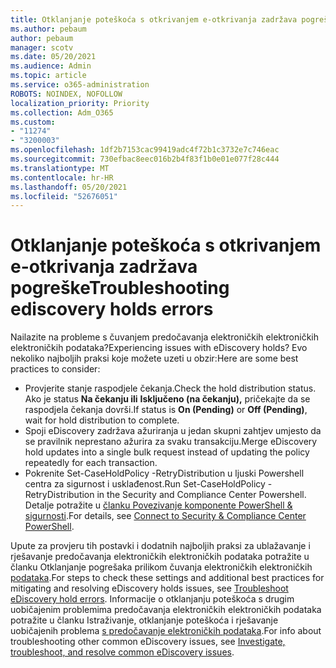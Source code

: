 ```yaml
---
title: Otklanjanje poteškoća s otkrivanjem e-otkrivanja zadržava pogreške
ms.author: pebaum
author: pebaum
manager: scotv
ms.date: 05/20/2021
ms.audience: Admin
ms.topic: article
ms.service: o365-administration
ROBOTS: NOINDEX, NOFOLLOW
localization_priority: Priority
ms.collection: Adm_O365
ms.custom:
- "11274"
- "3200003"
ms.openlocfilehash: 1df2b7153cac99419adc4f72b1c3732e7c746eac
ms.sourcegitcommit: 730efbac8eec016b2b4f83f1b0e01e077f28c444
ms.translationtype: MT
ms.contentlocale: hr-HR
ms.lasthandoff: 05/20/2021
ms.locfileid: "52676051"
---
```

# <a name="troubleshooting-ediscovery-holds-errors"></a><span data-ttu-id="2761b-102">Otklanjanje poteškoća s otkrivanjem e-otkrivanja zadržava pogreške</span><span class="sxs-lookup"><span data-stu-id="2761b-102">Troubleshooting ediscovery holds errors</span></span>

<span data-ttu-id="2761b-103">Nailazite na probleme s čuvanjem predočavanja elektroničkih elektroničkih elektroničkih podataka?</span><span class="sxs-lookup"><span data-stu-id="2761b-103">Experiencing issues with eDiscovery holds?</span></span> <span data-ttu-id="2761b-104">Evo nekoliko najboljih praksi koje možete uzeti u obzir:</span><span class="sxs-lookup"><span data-stu-id="2761b-104">Here are some best practices to consider:</span></span>

- <span data-ttu-id="2761b-105">Provjerite stanje raspodjele čekanja.</span><span class="sxs-lookup"><span data-stu-id="2761b-105">Check the hold distribution status.</span></span>  <span data-ttu-id="2761b-106">Ako je status **Na čekanju ili** **Isključeno (na čekanju),** pričekajte da se raspodjela čekanja dovrši.</span><span class="sxs-lookup"><span data-stu-id="2761b-106">If status is **On (Pending)** or **Off (Pending)**, wait for hold distribution to complete.</span></span>
- <span data-ttu-id="2761b-107">Spoji eDiscovery zadržava ažuriranja u jedan skupni zahtjev umjesto da se pravilnik neprestano ažurira za svaku transakciju.</span><span class="sxs-lookup"><span data-stu-id="2761b-107">Merge eDiscovery hold updates into a single bulk request instead of updating the policy repeatedly for each transaction.</span></span>
- <span data-ttu-id="2761b-108">Pokrenite Set-CaseHoldPolicy <policyname> -RetryDistribution u ljuski Powershell centra za sigurnost i usklađenost.</span><span class="sxs-lookup"><span data-stu-id="2761b-108">Run Set-CaseHoldPolicy <policyname> -RetryDistribution in the Security and Compliance Center Powershell.</span></span> <span data-ttu-id="2761b-109">Detalje potražite u [članku Povezivanje komponente PowerShell & sigurnosti](/powershell/exchange/connect-to-scc-powershell).</span><span class="sxs-lookup"><span data-stu-id="2761b-109">For details, see [Connect to Security & Compliance Center PowerShell](/powershell/exchange/connect-to-scc-powershell).</span></span>

<span data-ttu-id="2761b-110">Upute za provjeru tih postavki i dodatnih najboljih praksi za ublažavanje i rješavanje predočavanja elektroničkih elektroničkih podataka potražite u članku Otklanjanje pogrešaka prilikom čuvanja elektroničkih elektroničkih [podataka](/microsoft-365/compliance/hold-distribution-errors).</span><span class="sxs-lookup"><span data-stu-id="2761b-110">For steps to check these settings and additional best practices for mitigating and resolving eDiscovery holds issues, see [Troubleshoot eDiscovery hold errors](/microsoft-365/compliance/hold-distribution-errors).</span></span>
<span data-ttu-id="2761b-111">Informacije o otklanjanju poteškoća s drugim uobičajenim problemima predočavanja elektroničkih elektroničkih podataka potražite u članku Istraživanje, otklanjanje poteškoća i rješavanje uobičajenih problema [s predočavanje elektroničkih podataka](/microsoft-365/compliance/ediscovery-troubleshooting-common-issues).</span><span class="sxs-lookup"><span data-stu-id="2761b-111">For info about troubleshooting other common eDiscovery issues, see [Investigate, troubleshoot, and resolve common eDiscovery issues](/microsoft-365/compliance/ediscovery-troubleshooting-common-issues).</span></span>
